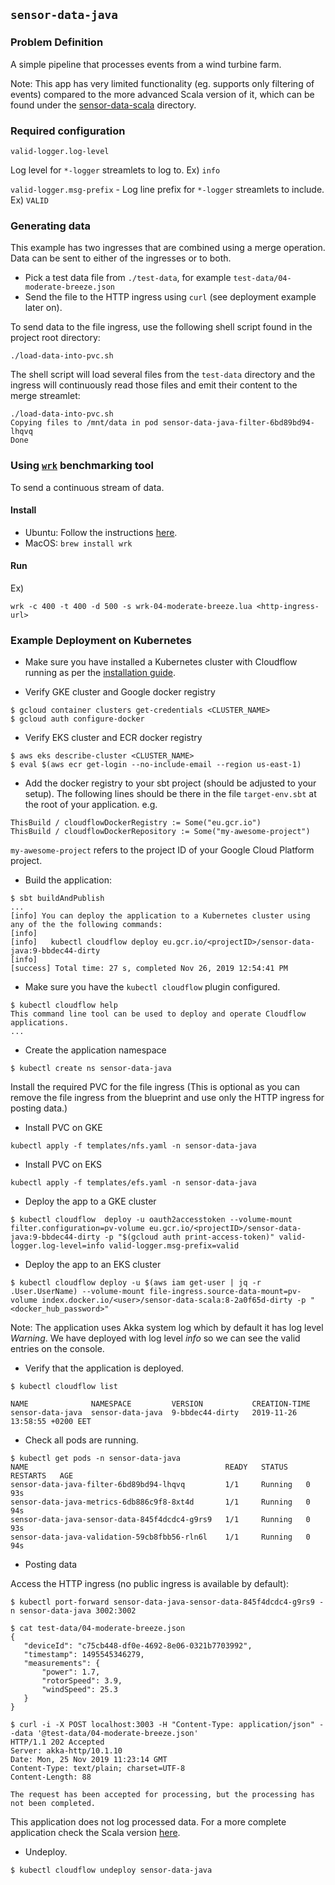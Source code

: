 ## `sensor-data-java`

### Problem Definition

A simple pipeline that processes events from a wind turbine farm.

Note: This app has very limited functionality (eg. supports only filtering of events) compared to the more advanced Scala version of it, which can be found under the [sensor-data-scala](../sensor-data-scala) directory.

### Required configuration

`valid-logger.log-level`

Log level for `*-logger` streamlets to log to.  Ex) `info`

`valid-logger.msg-prefix` - Log line prefix for `*-logger` streamlets to include.  Ex) `VALID`

### Generating data

This example has two ingresses that are combined using a merge operation. Data can be sent to either of the ingresses or to both.

- Pick a test data file from `./test-data`, for example `test-data/04-moderate-breeze.json`
- Send the file to the HTTP ingress using `curl` (see deployment example later on).

To send data to the file ingress, use the following shell script found in the project root directory:

    ./load-data-into-pvc.sh

The shell script will load several files from the `test-data` directory and the ingress will continuously read those files and emit their content to the merge streamlet:

```
./load-data-into-pvc.sh
Copying files to /mnt/data in pod sensor-data-java-filter-6bd89bd94-lhqvq
Done
```

### Using [`wrk`](https://github.com/wg/wrk) benchmarking tool

To send a continuous stream of data.

#### Install

* Ubuntu: Follow the instructions [here](https://github.com/wg/wrk/wiki/Installing-Wrk-on-Linux).
* MacOS: `brew install wrk`

#### Run

Ex)

```
wrk -c 400 -t 400 -d 500 -s wrk-04-moderate-breeze.lua <http-ingress-url>
```

### Example Deployment on Kubernetes

* Make sure you have installed a Kubernetes cluster with Cloudflow running as per the [installation guide](https://github.com/lightbend/cloudflow-installer).

* Verify GKE cluster and Google docker registry 

```
$ gcloud container clusters get-credentials <CLUSTER_NAME>
$ gcloud auth configure-docker
```

* Verify EKS cluster and ECR docker registry
```
$ aws eks describe-cluster <CLUSTER_NAME>
$ eval $(aws ecr get-login --no-include-email --region us-east-1)
```

* Add the docker registry to your sbt project (should be adjusted to your setup). The following lines should be there in the file `target-env.sbt` at the root of your application. e.g.

```
ThisBuild / cloudflowDockerRegistry := Some("eu.gcr.io")
ThisBuild / cloudflowDockerRepository := Some("my-awesome-project")
```

`my-awesome-project` refers to the project ID of your Google Cloud Platform project.

* Build the application:

```
$ sbt buildAndPublish
...
[info] You can deploy the application to a Kubernetes cluster using any of the the following commands:
[info]  
[info]   kubectl cloudflow deploy eu.gcr.io/<projectID>/sensor-data-java:9-bbdec44-dirty
[info]  
[success] Total time: 27 s, completed Nov 26, 2019 12:54:41 PM

```

* Make sure you have the `kubectl cloudflow` plugin configured.

```
$ kubectl cloudflow help
This command line tool can be used to deploy and operate Cloudflow applications.
...
```

* Create the application namespace

```
$ kubectl create ns sensor-data-java
```

Install the required PVC for the file ingress (This is optional as you can remove the file ingress from the blueprint
and use only the HTTP ingress for posting data.)

* Install PVC on GKE
```
kubectl apply -f templates/nfs.yaml -n sensor-data-java
```

* Install PVC on EKS
```
kubectl apply -f templates/efs.yaml -n sensor-data-java
```

* Deploy the app to a GKE cluster

```
$ kubectl cloudflow  deploy -u oauth2accesstoken --volume-mount filter.configuration=pv-volume eu.gcr.io/<projectID>/sensor-data-java:9-bbdec44-dirty -p "$(gcloud auth print-access-token)" valid-logger.log-level=info valid-logger.msg-prefix=valid
```

* Deploy the app to an EKS cluster

```
$ kubectl cloudflow deploy -u $(aws iam get-user | jq -r .User.UserName) --volume-mount file-ingress.source-data-mount=pv-volume index.docker.io/<user>/sensor-data-scala:8-2a0f65d-dirty -p "<docker_hub_password>"
```

Note: The application uses Akka system log which by default it has log level _Warning_.
We have deployed with log level _info_ so we can see the valid entries on the console.

* Verify that the application is deployed.

```
$ kubectl cloudflow list

NAME              NAMESPACE         VERSION           CREATION-TIME     
sensor-data-java  sensor-data-java  9-bbdec44-dirty   2019-11-26 13:58:55 +0200 EET
```

* Check all pods are running.

```
$ kubectl get pods -n sensor-data-java
NAME                                            READY   STATUS    RESTARTS   AGE
sensor-data-java-filter-6bd89bd94-lhqvq         1/1     Running   0          93s
sensor-data-java-metrics-6db886c9f8-8xt4d       1/1     Running   0          94s
sensor-data-java-sensor-data-845f4dcdc4-g9rs9   1/1     Running   0          93s
sensor-data-java-validation-59cb8fbb56-rln6l    1/1     Running   0          94s
```

* Posting data

Access the HTTP ingress (no public ingress is available by default):

```
$ kubectl port-forward sensor-data-java-sensor-data-845f4dcdc4-g9rs9 -n sensor-data-java 3002:3002

$ cat test-data/04-moderate-breeze.json
{
   "deviceId": "c75cb448-df0e-4692-8e06-0321b7703992",
   "timestamp": 1495545346279,
   "measurements": {
       "power": 1.7,
       "rotorSpeed": 3.9,
       "windSpeed": 25.3
   }
}

$ curl -i -X POST localhost:3003 -H "Content-Type: application/json" --data '@test-data/04-moderate-breeze.json'
HTTP/1.1 202 Accepted
Server: akka-http/10.1.10
Date: Mon, 25 Nov 2019 11:23:14 GMT
Content-Type: text/plain; charset=UTF-8
Content-Length: 88

The request has been accepted for processing, but the processing has not been completed.
```

This application does not log processed data. For a more complete application check the Scala version
[here](../sensor-data-scala/README.md).

* Undeploy.

```
$ kubectl cloudflow undeploy sensor-data-java
```

